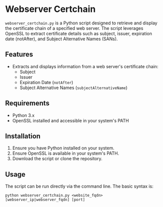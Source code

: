 # Webserver Certchain

`webserver_certchain.py` is a Python script designed to retrieve and display the certificate chain of a specified web server. The script leverages OpenSSL to extract certificate details such as subject, issuer, expiration date (notAfter), and Subject Alternative Names (SANs).

## Features

- Extracts and displays information from a web server's certificate chain:
  - Subject
  - Issuer
  - Expiration Date (`notAfter`)
  - Subject Alternative Names (`subjectAlternativeName`)

## Requirements

- Python 3.x
- OpenSSL installed and accessible in your system's PATH

## Installation

1. Ensure you have Python installed on your system.
2. Ensure OpenSSL is available in your system's PATH.
3. Download the script or clone the repository.

## Usage

The script can be run directly via the command line. The basic syntax is:

```
python webserver_certchain.py <website_fqdn> [webserver_ip|webserver_fqdn] [port]
```
